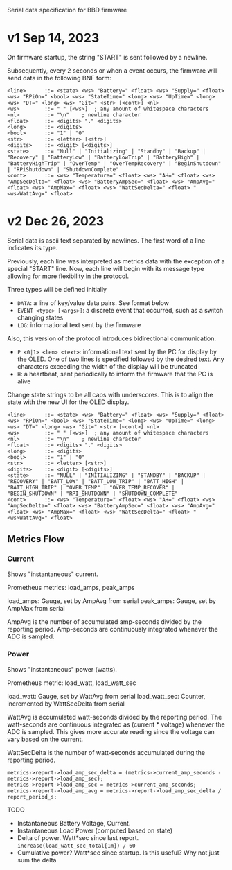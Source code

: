 Serial data specification for BBD firmware


v1 Sep 14, 2023
===============

On firmware startup, the string "START" is sent followed by a newline.

Subsequently, every 2 seconds or when a event occurs, the firmware will send data in the 
following BNF form:

```
<line>		::= <state> <ws> "Battery=" <float> <ws> "Supply=" <float> <ws> "RPiOn=" <bool> <ws> "StateTime=" <long> <ws> "UpTime=" <long> <ws> "DT=" <long> <ws> "Git=" <str> [<cont>] <nl>
<ws>		::= " " [<ws>]	; any amount of whitespace characters
<nl>		::= "\n"	; newline character
<float>		::= <digits> "." <digits>
<long>		::= <digits>
<bool>		::= "1" | "0"
<str>		::= <letter> [<str>]
<digits>	::= <digit> [<digits>]
<state>		::= "Null" | "Initializing" | "Standby" | "Backup" | "Recovery" | "BatteryLow" | "BatteryLowTrip" | "BatteryHigh" | "BatteryHighTrip" | "OverTemp" | "OverTempRecovery" | "BeginShutdown" | "RPiShutdown" | "ShutdownComplete"
<cont>		::= <ws> "Temperature=" <float> <ws> "AH=" <float> <ws> "AmpSecDelta=" <float> <ws> "BatteryAmpSec=" <float> <ws> "AmpAvg=" <float> <ws> "AmpMax=" <float> <ws> "WattSecDelta=" <float> "<ws>WattAvg=" <float>
```

v2 Dec 26, 2023
===============

Serial data is ascii text separated by newlines. The first word of a line indicates its type.

Previously, each line was interpreted as metrics data with the exception of a special "START" line. Now, each line 
will begin with its message type allowing for more flexibility in the protocol.

Three types will be defined initially

* `DATA`: a line of key/value data pairs. See format below
* `EVENT <type> [<args>]`: a discrete event that occurred, such as a switch changing states
* `LOG`: informational text sent by the firmware

Also, this version of the protocol introduces bidirectional communication. 

* `P <0|1> <len> <text>`: informational text sent by the PC for display by the OLED. One of two lines is specified followed 
                           by the desired text. Any characters exceeding the width of the display will be truncated
* `H`: a heartbeat, sent periodically to inform the firmware that the PC is alive




Change state strings to be all caps with underscores. This is to align the state with the new UI
for the OLED display.

```
<line>		::= <state> <ws> "Battery=" <float> <ws> "Supply=" <float> <ws> "RPiOn=" <bool> <ws> "StateTime=" <long> <ws> "UpTime=" <long> <ws> "DT=" <long> <ws> "Git=" <str> [<cont>] <nl>
<ws>		::= " " [<ws>]	; any amount of whitespace characters
<nl>		::= "\n"	; newline character
<float>		::= <digits> "." <digits>
<long>		::= <digits>
<bool>		::= "1" | "0"
<str>		::= <letter> [<str>]
<digits>	::= <digit> [<digits>]
<state>		::= "NULL" | "INITIALIZING" | "STANDBY" | "BACKUP" | "RECOVERY" | "BATT_LOW" | "BATT_LOW_TRIP" | "BATT_HIGH" | "BATT_HIGH_TRIP" | "OVER_TEMP" | "OVER_TEMP_RECOVER" | "BEGIN_SHUTDOWN" | "RPI_SHUTDOWN" | "SHUTDOWN_COMPLETE"
<cont>		::= <ws> "Temperature=" <float> <ws> "AH=" <float> <ws> "AmpSecDelta=" <float> <ws> "BatteryAmpSec=" <float> <ws> "AmpAvg=" <float> <ws> "AmpMax=" <float> <ws> "WattSecDelta=" <float> "<ws>WattAvg=" <float>
```

##  Metrics Flow

### Current

Shows "instantaneous" current. 

Prometheus metrics: load_amps, peak_amps

load_amps: Gauge, set by AmpAvg from serial
peak_amps: Gauge, set by AmpMax from serial

AmpAvg is the number of accumulated amp-seconds divided by the reporting period. Amp-seconds are 
continuously integrated whenever the ADC is sampled.

### Power

Shows "instantaneous" power (watts).

Prometheus metric: load_watt, load_watt_sec

load_watt: Gauge, set by WattAvg from serial
load_watt_sec: Counter, incremented by WattSecDelta from serial

WattAvg is accumulated watt-seconds divided by the reporting period. The watt-seconds are
continuous integrated as (current * voltage) whenever the ADC is sampled. This gives more accurate
reading since the voltage can vary based on the current.

WattSecDelta is the number of watt-seconds accumulated during the reporting period.

```
metrics->report->load_amp_sec_delta = (metrics->current_amp_seconds - metrics->report->load_amp_sec);
metrics->report->load_amp_sec = metrics->current_amp_seconds;
metrics->report->load_amp_avg = metrics->report->load_amp_sec_delta / report_period_s;
```

TODO

* Instantaneous Battery Voltage, Current. 
* Instantaneous Load Power (computed based on state)
* Delta of power. Watt*sec since last report. `increase(load_watt_sec_total[1m]) / 60`
* Cumulative power? Watt*sec since startup. Is this useful? Why not just sum the delta